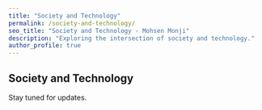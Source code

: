 ```yaml
---
title: "Society and Technology"
permalink: /society-and-technology/
seo_title: "Society and Technology - Mohsen Monji"
description: "Exploring the intersection of society and technology."
author_profile: true
---
```


## Society and Technology



Stay tuned for  updates.
